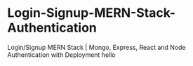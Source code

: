 # Login-Signup-MERN-Stack-Authentication

Login/Signup MERN Stack | Mongo, Express, React and Node Authentication with Deployment
hello
